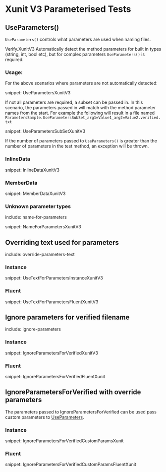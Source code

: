 # Xunit V3 Parameterised Tests


## UseParameters()

`UseParameters()` controls what parameters are used when naming files.

Verify.XunitV3 Automatically detect the method parameters for built in types (string, int, bool etc), but for complex parameters `UseParameters()` is required.


### Usage:

For the above scenarios where parameters are not automatically detected: 

snippet: UseParametersXunitV3

If not all parameters are required, a subset can be passed in. In this scenario, the parameters passed in will match with the method parameter names from the start. For example the following will result in a file named `ParametersSample.UseParametersSubSet_arg1=Value1_arg2=Value2.verified.txt`

snippet: UseParametersSubSetXunitV3

If the number of parameters passed to `UseParameters()` is greater than the number of parameters in the test method, an exception will be thrown.


### InlineData

snippet: InlineDataXunitV3


### MemberData

snippet: MemberDataXunitV3


### Unknown parameter types

include: name-for-parameters

snippet: NameForParametersXunitV3


## Overriding text used for parameters

include: override-parameters-text


### Instance

snippet: UseTextForParametersInstanceXunitV3


### Fluent

snippet: UseTextForParametersFluentXunitV3


## Ignore parameters for verified filename

include: ignore-parameters


### Instance

snippet: IgnoreParametersForVerifiedXunitV3


### Fluent

snippet: IgnoreParametersForVerifiedFluentXunit


## IgnoreParametersForVerified with override parameters

The parameters passed to IgnoreParametersForVerified can be used pass custom parameters to [UseParameters](#UseParameters).


### Instance

snippet: IgnoreParametersForVerifiedCustomParamsXunit


### Fluent

snippet: IgnoreParametersForVerifiedCustomParamsFluentXunit